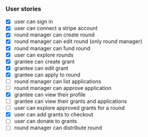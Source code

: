 ### User stories

- [x] user can sign in
- [x] user can connect a stripe account
- [x] round manager can create round
- [x] round manager can edit round (only round manager)
- [x] round manager can fund round
- [x] user can explore rounds
- [x] grantee can create grant
- [x] grantee can edit grant
- [x] grantee can apply to round
- [ ] round manager can list applications
- [ ] round manager can approve application
- [x] grantee can view their profile
- [ ] grantee can view their grants and applications
- [ ] user can explore approved grants for a round
- [x] user can add grants to checkout
- [ ] user can donate to grants
- [ ] round manager can distribute round
